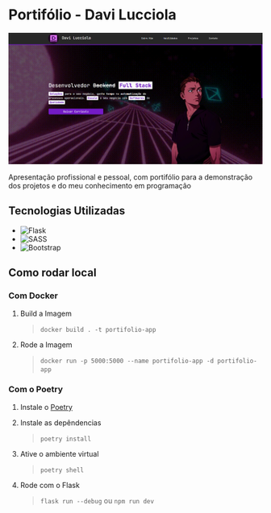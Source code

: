 # Portifólio - Davi Lucciola

![PortifolioHero](./assets/hero.png)

Apresentação profissional e pessoal, com portifólio para a demonstração dos projetos e do meu conhecimento em programação

## Tecnologias Utilizadas

- ![Flask](https://img.shields.io/badge/Flask-000000?style=for-the-badge&logo=flask&logoColor=white)
- ![SASS](https://img.shields.io/badge/Sass-CC6699?style=for-the-badge&logo=sass&logoColor=white)
- ![Bootstrap](https://img.shields.io/badge/Bootstrap-563D7C?style=for-the-badge&logo=bootstrap&logoColor=white)

## Como rodar local

### Com Docker

1. Build a Imagem

   > `docker build . -t portifolio-app`

2. Rode a Imagem
   > `docker run -p 5000:5000 --name portifolio-app -d portifolio-app`

### Com o Poetry

1. Instale o [Poetry](https://python-poetry.org/)
2. Instale as depêndencias

   > `poetry install`

3. Ative o ambiente virtual

   > `poetry shell`

4. Rode com o Flask
   > `flask run --debug`
   > ou
   > `npm run dev`
